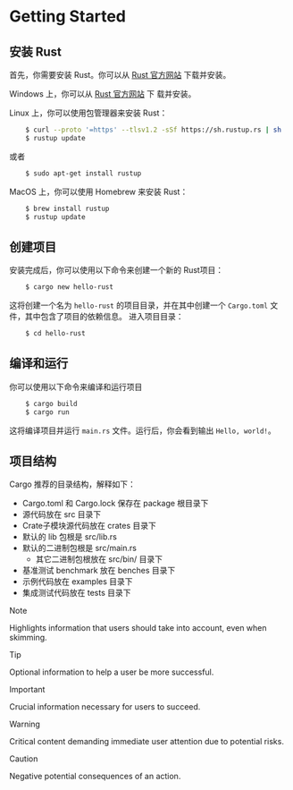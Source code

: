 # Getting Started

## 安装 Rust

首先，你需要安装 Rust。你可以从 [Rust 官方网站](https://www.rust-lang.org/) 下载并安装。

Windows 上，你可以从 [Rust 官方网站](https://www.rust-lang.org/) 下 载并安装。

Linux 上，你可以使用包管理器来安装 Rust：

```bash
    $ curl --proto '=https' --tlsv1.2 -sSf https://sh.rustup.rs | sh
    $ rustup update
```

或者

```bash
    $ sudo apt-get install rustup
```

MacOS 上，你可以使用 Homebrew 来安装 Rust：
```bash
    $ brew install rustup
    $ rustup update
```

## 创建项目

安装完成后，你可以使用以下命令来创建一个新的 Rust项目：

```bash
    $ cargo new hello-rust
```



这将创建一个名为 `hello-rust` 的项目目录，并在其中创建一个 `Cargo.toml` 文件，其中包含了项目的依赖信息。
进入项目目录：  
```bash
    $ cd hello-rust
```

## 编译和运行
你可以使用以下命令来编译和运行项目
```bash
    $ cargo build
    $ cargo run
```

这将编译项目并运行 `main.rs` 文件。运行后，你会看到输出 `Hello, world!`。

## 项目结构

Cargo 推荐的目录结构，解释如下：
* Cargo.toml 和 Cargo.lock 保存在 package 根目录下
* 源代码放在 src 目录下
* Crate子模块源代码放在 crates 目录下
* 默认的 lib 包根是 src/lib.rs
* 默认的二进制包根是 src/main.rs
    * 其它二进制包根放在 src/bin/ 目录下
* 基准测试 benchmark 放在 benches 目录下
* 示例代码放在 examples 目录下
* 集成测试代码放在 tests 目录下


> [!NOTE]  
> Highlights information that users should take into account, even when skimming.

> [!TIP]
> Optional information to help a user be more successful.

> [!IMPORTANT]  
> Crucial information necessary for users to succeed.

> [!WARNING]  
> Critical content demanding immediate user attention due to potential risks.

> [!CAUTION]
> Negative potential consequences of an action.
